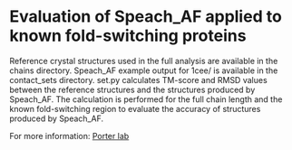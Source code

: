 # Evaluation of Speach_AF applied to known fold-switching proteins

Reference crystal structures used in the full analysis are available in the chains directory. Speach_AF example output for 1cee/ is available in the contact_sets directory.
set.py calculates TM-score and RMSD values between the reference structures and the structures produced by Speach_AF. The calculation is performed for the full chain length and the known fold-switching region to evaluate the accuracy of structures produced by Speach_AF.

For more information: [Porter lab](https://www.nlm.nih.gov/research/researchstaff/labs/porter/index.html)
